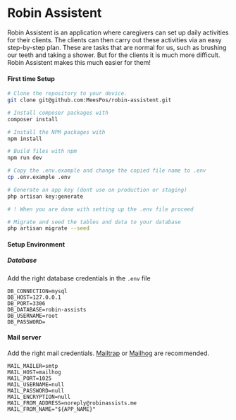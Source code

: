 # Robin Assistent

Robin Assistent is an application where caregivers can set up daily activities for their clients. The clients can then carry out these activities via an easy step-by-step plan. These are tasks that are normal for us, such as brushing our teeth and taking a shower. But for the clients it is much more difficult. Robin Assistent makes this much easier for them!

#### First time Setup
```bash
# Clone the repository to your device.
git clone git@github.com:MeesPos/robin-assistent.git

# Install composer packages with
composer install

# Install the NPM packages with
npm install

# Build files with npm
npm run dev

# Copy the .env.example and change the copied file name to .env
cp .env.example .env

# Generate an app key (dont use on production or staging)
php artisan key:generate

# ! When you are done with setting up the .env file proceed

# Migrate and seed the tables and data to your database
php artisan migrate --seed
```
#### Setup Environment

##### Database
Add the right database credentials in the ```.env``` file
```
DB_CONNECTION=mysql
DB_HOST=127.0.0.1
DB_PORT=3306
DB_DATABASE=robin-assists
DB_USERNAME=root
DB_PASSWORD=
```

#### Mail server
Add the right mail credentials. [Mailtrap](https://mailtrap.io/) or [Mailhog](https://github.com/mailhog/MailHog) are recommended.
```
MAIL_MAILER=smtp
MAIL_HOST=mailhog
MAIL_PORT=1025
MAIL_USERNAME=null
MAIL_PASSWORD=null
MAIL_ENCRYPTION=null
MAIL_FROM_ADDRESS=noreply@robinassists.me
MAIL_FROM_NAME="${APP_NAME}"
```
